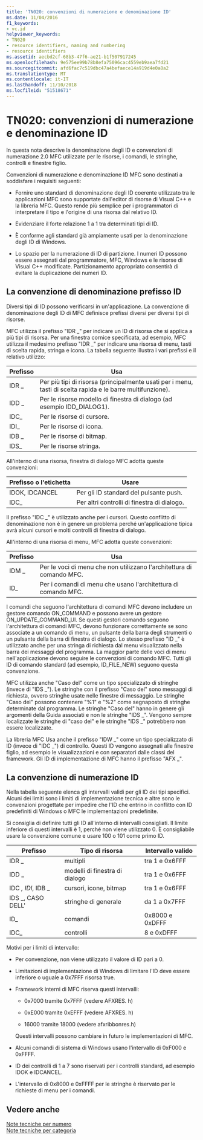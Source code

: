 ```yaml
---
title: 'TN020: convenzioni di numerazione e denominazione ID'
ms.date: 11/04/2016
f1_keywords:
- vc.id
helpviewer_keywords:
- TN020
- resource identifiers, naming and numbering
- resource identifiers
ms.assetid: aecbd2cf-68b3-47f6-ae21-b1f507917245
ms.openlocfilehash: 9e575ee99b78b8efa75096cac4559eb9aea7fd21
ms.sourcegitcommit: afd6fac7c519dbc47a4befaece14a919d4e0a8a2
ms.translationtype: MT
ms.contentlocale: it-IT
ms.lasthandoff: 11/10/2018
ms.locfileid: "51518671"
---
```

# <a name="tn020-id-naming-and-numbering-conventions"></a>TN020: convenzioni di numerazione e denominazione ID

In questa nota descrive la denominazione degli ID e convenzioni di numerazione 2.0 MFC utilizzate per le risorse, i comandi, le stringhe, controlli e finestre figlio.

Convenzioni di numerazione e denominazione ID MFC sono destinati a soddisfare i requisiti seguenti:

- Fornire uno standard di denominazione degli ID coerente utilizzato tra le applicazioni MFC sono supportate dall'editor di risorse di Visual C++ e la libreria MFC. Questo rende più semplice per i programmatori di interpretare il tipo e l'origine di una risorsa dal relativo ID.

- Evidenziare il forte relazione 1 a 1 tra determinati tipi di ID.

- È conforme agli standard già ampiamente usati per la denominazione degli ID di Windows.

- Lo spazio per la numerazione di ID di partizione. I numeri ID possono essere assegnati dal programmatore, MFC, Windows e le risorse di Visual C++ modificate. Partizionamento appropriato consentirà di evitare la duplicazione dei numeri ID.

## <a name="the-id-prefix-naming-convention"></a>La convenzione di denominazione prefisso ID

Diversi tipi di ID possono verificarsi in un'applicazione. La convenzione di denominazione degli ID di MFC definisce prefissi diversi per diversi tipi di risorse.

MFC utilizza il prefisso "IDR _" per indicare un ID di risorsa che si applica a più tipi di risorsa. Per una finestra cornice specificata, ad esempio, MFC utilizza il medesimo prefisso "IDR _" per indicare una risorsa di menu, tasti di scelta rapida, stringa e icona. La tabella seguente illustra i vari prefissi e il relativo utilizzo:

|Prefisso|Usa|
|------------|---------|
|IDR _|Per più tipi di risorsa (principalmente usati per i menu, tasti di scelta rapida e le barre multifunzione).|
|IDD _|Per le risorse modello di finestra di dialogo (ad esempio IDD_DIALOG1).|
|IDC_|Per le risorse di cursore.|
|IDI_|Per le risorse di icona.|
|IDB _|Per le risorse di bitmap.|
|IDS_|Per le risorse stringa.|

All'interno di una risorsa, finestra di dialogo MFC adotta queste convenzioni:

|Prefisso o l'etichetta|Usare|
|---------------------|---------|
|IDOK, IDCANCEL|Per gli ID standard del pulsante push.|
|IDC_|Per altri controlli di finestra di dialogo.|

Il prefisso "IDC _" è utilizzato anche per i cursori. Questo conflitto di denominazione non è in genere un problema perché un'applicazione tipica avrà alcuni cursori e molti controlli di finestra di dialogo.

All'interno di una risorsa di menu, MFC adotta queste convenzioni:

|Prefisso|Usa|
|------------|---------|
|IDM _|Per le voci di menu che non utilizzano l'architettura di comando MFC.|
|ID_|Per i comandi di menu che usano l'architettura di comando MFC.|

I comandi che seguono l'architettura di comandi MFC devono includere un gestore comando ON_COMMAND e possono avere un gestore ON_UPDATE_COMMAND_UI. Se questi gestori comando seguono l'architettura di comandi MFC, devono funzionare correttamente se sono associate a un comando di menu, un pulsante della barra degli strumenti o un pulsante della barra di finestra di dialogo. Lo stesso prefisso "ID _" è utilizzato anche per una stringa di richiesta dal menu visualizzato nella barra dei messaggi del programma. La maggior parte delle voci di menu nell'applicazione devono seguire le convenzioni di comando MFC. Tutti gli ID di comando standard (ad esempio, ID_FILE_NEW) seguono questa convenzione.

MFC utilizza anche "Caso del" come un tipo specializzato di stringhe (invece di "IDS _"). Le stringhe con il prefisso "Caso del" sono messaggi di richiesta, ovvero stringhe usate nelle finestre di messaggio. Le stringhe "Caso del" possono contenere "%1" e "%2" come segnaposto di stringhe determinate dal programma. Le stringhe "Caso del" hanno in genere gli argomenti della Guida associati e non le stringhe "IDS _". Vengono sempre localizzate le stringhe di "caso del" e le stringhe "IDS _" potrebbero non essere localizzate.

La libreria MFC Usa anche il prefisso "IDW _" come un tipo specializzato di ID (invece di "IDC _") di controllo. Questi ID vengono assegnati alle finestre figlio, ad esempio le visualizzazioni e con separatori dalle classi del framework. Gli ID di implementazione di MFC hanno il prefisso "AFX _".

## <a name="the-id-numbering-convention"></a>La convenzione di numerazione ID

Nella tabella seguente elenca gli intervalli validi per gli ID dei tipi specifici. Alcuni dei limiti sono i limiti di implementazione tecnica e altre sono le convenzioni progettate per impedire che l'ID che entrino in conflitto con ID predefiniti di Windows o MFC le implementazioni predefinite.

Si consiglia di definire tutti gli ID all'interno di intervalli consigliati. Il limite inferiore di questi intervalli è 1, perché non viene utilizzato 0. È consigliabile usare la convenzione comune e usare 100 o 101 come primo ID.

|Prefisso|Tipo di risorsa|Intervallo valido|
|------------|-------------------|-----------------|
|IDR _|multipli|tra 1 e 0x6FFF|
|IDD _|modelli di finestra di dialogo|tra 1 e 0x6FFF|
|IDC _, IDI_, IDB _|cursori, icone, bitmap|tra 1 e 0x6FFF|
|IDS _, CASO DELL'|stringhe di generale|da 1 a 0x7FFF|
|ID_|comandi|0x8000 e 0xDFFF|
|IDC_|controlli|8 e 0xDFFF|

Motivi per i limiti di intervallo:

- Per convenzione, non viene utilizzato il valore di ID pari a 0.

- Limitazioni di implementazione di Windows di limitare l'ID deve essere inferiore o uguale a 0x7FFF risorsa true.

- Framework interni di MFC riserva questi intervalli:

  - 0x7000 tramite 0x7FFF (vedere AFXRES. h)

  - 0xE000 tramite 0xEFFF (vedere AFXRES. h)

  - 16000 tramite 18000 (vedere afxribbonres.h)

  Questi intervalli possono cambiare in futuro le implementazioni di MFC.

- Alcuni comandi di sistema di Windows usano l'intervallo di 0xF000 e 0xFFFF.

- ID dei controlli di 1 a 7 sono riservati per i controlli standard, ad esempio IDOK e IDCANCEL.

- L'intervallo di 0x8000 e 0xFFFF per le stringhe è riservato per le richieste di menu per i comandi.

## <a name="see-also"></a>Vedere anche

[Note tecniche per numero](../mfc/technical-notes-by-number.md)<br/>
[Note tecniche per categoria](../mfc/technical-notes-by-category.md)

